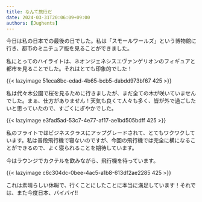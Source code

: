 ```yaml
---
title: なんて旅行だ
date: 2024-03-31T20:06:09+09:00
authors: [Jughents]
---
```

今日は私の日本での最後の日でした。私は「スモールワールズ」という博物館に行き、都市のミニチュア版を見ることができました。

私にとってのハイライトは、ネオンジェネシスエヴァンゲリオンのフィギュアと都市を見ることでした。それはとても印象的でした！

{{< lazyimage 51eca8bc-edad-4b65-bcb5-dabdd973bf67 425 >}}

私は代々木公園で桜を見るために行きましたが、まだ全ての木が咲いていませんでした。まぁ、仕方がありません！天気も良くて人々も多く、皆が外で過ごしたいと思っていたので、すごくにぎやかでした。

{{< lazyimage e3fad5ad-53c7-4e77-af17-ae1bd505bdff 425 >}}

私のフライトではビジネスクラスにアップグレードされて、とてもワクワクしています。私は普段飛行機で寝ないのですが、今回の飛行機では完全に横になることができるので、よく寝られることを期待しています。

今はラウンジでカクテルを飲みながら、飛行機を待っています。

{{< lazyimage c6c304dc-0bee-4ac5-a1b8-613df2ae2285 425 >}}

これは素晴らしい休暇で、行くことにしたことに本当に満足しています！それでは、また今度日本、バイバイ!!